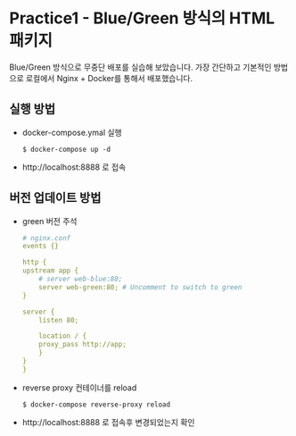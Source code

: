 # Practice1 - Blue/Green 방식의 HTML 패키지
Blue/Green 방식으로 무중단 배포를 실습해 보았습니다. 가장 간단하고 기본적인 방법으로 로컬에서 Nginx + Docker를 통해서 배포했습니다.

## 실행 방법
* docker-compose.ymal 실행
    ```shell
    $ docker-compose up -d
    ```
* http://localhost:8888 로 접속

## 버전 업데이트 방법   
* green 버전 주석
    ```yaml
    # nginx.conf
    events {}

    http {
    upstream app {
        # server web-blue:80;
        server web-green:80; # Uncomment to switch to green
    }

    server {
        listen 80;

        location / {
        proxy_pass http://app;
        }
    }
    }
    ```
    
* reverse proxy 컨테이너를 reload

    ```shell
    $ docker-compose reverse-proxy reload
    ```

* http://localhost:8888 로 접속후 변경되었는지 확인